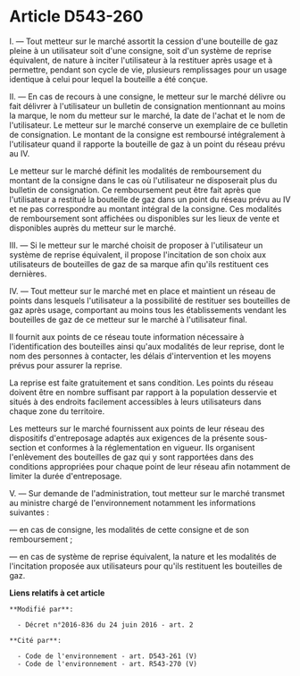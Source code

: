 # Article D543-260

I. ― Tout metteur sur le marché assortit la cession d'une bouteille de gaz pleine à un utilisateur soit d'une consigne, soit
d'un système de reprise équivalent, de nature à inciter l'utilisateur à la restituer après usage et à permettre, pendant son
cycle de vie, plusieurs remplissages pour un usage identique à celui pour lequel la bouteille a été conçue.

II. ― En cas de recours à une consigne, le metteur sur le marché délivre ou fait délivrer à l'utilisateur un bulletin de
consignation mentionnant au moins la marque, le nom du metteur sur le marché, la date de l'achat et le nom de l'utilisateur.
Le metteur sur le marché conserve un exemplaire de ce bulletin de consignation. Le montant de la consigne est remboursé
intégralement à l'utilisateur quand il rapporte la bouteille de gaz à un point du réseau prévu au IV.

Le metteur sur le marché définit les modalités de remboursement du montant de la consigne dans le cas où l'utilisateur ne
disposerait plus du bulletin de consignation. Ce remboursement peut être fait après que l'utilisateur a restitué la bouteille
de gaz dans un point du réseau prévu au IV et ne pas correspondre au montant intégral de la consigne. Ces modalités de
remboursement sont affichées ou disponibles sur les lieux de vente et disponibles auprès du metteur sur le marché.

III. ― Si le metteur sur le marché choisit de proposer à l'utilisateur un système de reprise équivalent, il propose
l'incitation de son choix aux utilisateurs de bouteilles de gaz de sa marque afin qu'ils restituent ces dernières.

IV. ― Tout metteur sur le marché met en place et maintient un réseau de points dans lesquels l'utilisateur a la possibilité
de restituer ses bouteilles de gaz après usage, comportant au moins tous les établissements vendant les bouteilles de gaz de
ce metteur sur le marché à l'utilisateur final.

Il fournit aux points de ce réseau toute information nécessaire à l'identification des bouteilles ainsi qu'aux modalités de
leur reprise, dont le nom des personnes à contacter, les délais d'intervention et les moyens prévus pour assurer la
reprise.  

La reprise est faite gratuitement et sans condition. Les points du réseau doivent être en nombre suffisant par rapport à la
population desservie et situés à des endroits facilement accessibles à leurs utilisateurs dans chaque zone du territoire.

Les metteurs sur le marché fournissent aux points de leur réseau des dispositifs d'entreposage adaptés aux exigences de la
présente sous-section et conformes à la réglementation en vigueur. Ils organisent l'enlèvement des bouteilles de gaz qui y
sont rapportées dans des conditions appropriées pour chaque point de leur réseau afin notamment de limiter la durée
d'entreposage.

V. ― Sur demande de l'administration, tout metteur sur le marché transmet au ministre chargé de l'environnement notamment les
informations suivantes :

― en cas de consigne, les modalités de cette consigne et de son remboursement ;

― en cas de système de reprise équivalent, la nature et les modalités de l'incitation proposée aux utilisateurs pour qu'ils
restituent les bouteilles de gaz.

**Liens relatifs à cet article**

	**Modifié par**:

	  - Décret n°2016-836 du 24 juin 2016 - art. 2

	**Cité par**:

	  - Code de l'environnement - art. D543-261 (V)
	  - Code de l'environnement - art. R543-270 (V)
